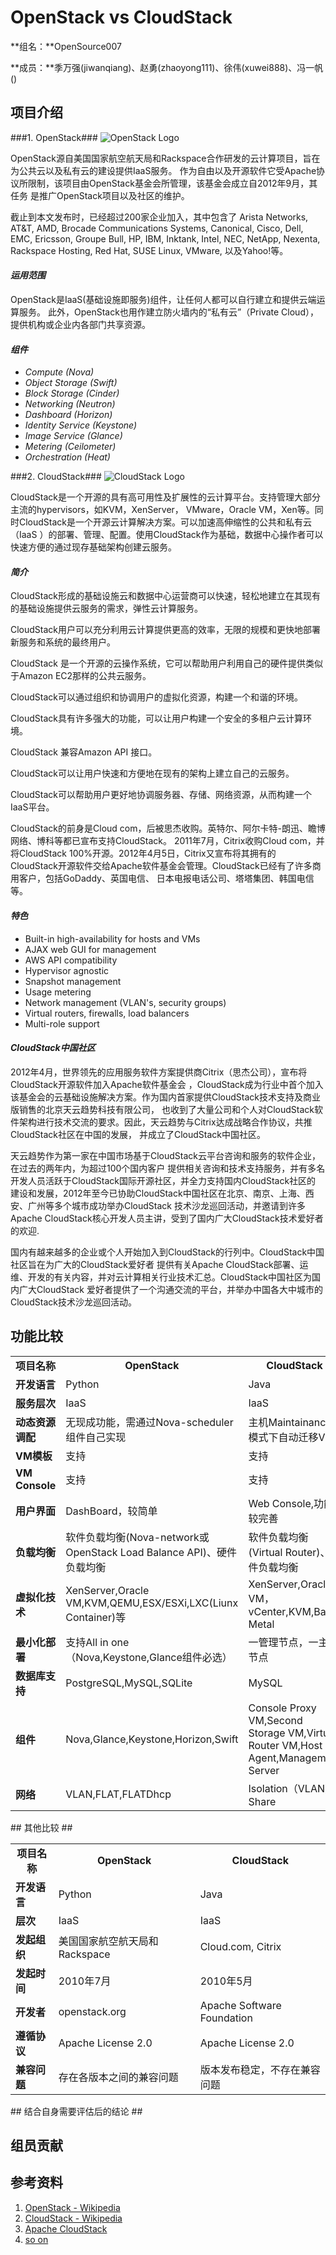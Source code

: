 # OpenStack vs CloudStack #

  **组名：**OpenSource007 
  
  **成员：**季万强(jiwanqiang)、赵勇(zhaoyong111)、徐伟(xuwei888)、冯一帆()

## 项目介绍 ##
###1. OpenStack###
![OpenStack Logo](http://upload.wikimedia.org/wikipedia/en/4/4c/OpenStack.png "OpenStack Logo")

OpenStack源自美国国家航空航天局和Rackspace合作研发的云计算项目，旨在为公共云以及私有云的建设提供IaaS服务。
作为自由以及开源软件它受Apache协议所限制，该项目由OpenStack基金会所管理，该基金会成立自2012年9月，其任务
是推广OpenStack项目以及社区的维护。

截止到本文发布时，已经超过200家企业加入，其中包含了 Arista Networks, AT&T, AMD, Brocade Communications
 Systems, Canonical, Cisco, Dell, EMC, Ericsson, Groupe Bull, HP, IBM, Inktank, Intel, NEC,
  NetApp, Nexenta, Rackspace Hosting, Red Hat, SUSE Linux, VMware, 以及Yahoo!等。
  
#### *运用范围* ####
OpenStack是IaaS(基础设施即服务)组件，让任何人都可以自行建立和提供云端运算服务。
此外，OpenStack也用作建立防火墙内的“私有云”（Private Cloud），提供机构或企业内各部门共享资源。

#### *组件* ####
+ *Compute (Nova)*
+ *Object Storage (Swift)*
+ *Block Storage (Cinder)*
+ *Networking (Neutron)*
+ *Dashboard (Horizon)*
+ *Identity Service (Keystone)*
+ *Image Service (Glance)*
+ *Metering (Ceilometer)*
+ *Orchestration (Heat)*

###2. CloudStack###
![CloudStack Logo](http://upload.wikimedia.org/wikipedia/en/4/40/CloudStack_Logo.png "CloudStack Logo")

CloudStack是一个开源的具有高可用性及扩展性的云计算平台。支持管理大部分主流的hypervisors，如KVM，XenServer，
VMware，Oracle VM，Xen等。同时CloudStack是一个开源云计算解决方案。可以加速高伸缩性的公共和私有云（IaaS
）的部署、管理、配置。使用CloudStack作为基础，数据中心操作者可以快速方便的通过现存基础架构创建云服务。

#### *简介* ####
CloudStack形成的基础设施云和数据中心运营商可以快速，轻松地建立在其现有的基础设施提供云服务的需求，弹性云计算服务。

CloudStack用户可以充分利用云计算提供更高的效率，无限的规模和更快地部署新服务和系统的最终用户。

CloudStack 是一个开源的云操作系统，它可以帮助用户利用自己的硬件提供类似于Amazon EC2那样的公共云服务。

CloudStack可以通过组织和协调用户的虚拟化资源，构建一个和谐的环境。

CloudStack具有许多强大的功能，可以让用户构建一个安全的多租户云计算环境。

CloudStack 兼容Amazon API 接口。

CloudStack可以让用户快速和方便地在现有的架构上建立自己的云服务。

CloudStack可以帮助用户更好地协调服务器、存储、网络资源，从而构建一个IaaS平台。

CloudStack的前身是Cloud com，后被思杰收购。英特尔、阿尔卡特-朗迅、瞻博网络、博科等都已宣布支持CloudStack。
2011年7月，Citrix收购Cloud com，并将CloudStack 100%开源。2012年4月5日，Citrix又宣布将其拥有的
CloudStack开源软件交给Apache软件基金会管理。CloudStack已经有了许多商用客户，包括GoDaddy、英国电信、
日本电报电话公司、塔塔集团、韩国电信等。

#### *特色* ####
+ Built-in high-availability for hosts and VMs
+ AJAX web GUI for management
+ AWS API compatibility
+ Hypervisor agnostic
+ Snapshot management
+ Usage metering
+ Network management (VLAN's, security groups)
+ Virtual routers, firewalls, load balancers
+ Multi-role support

#### *CloudStack中国社区* ####
2012年4月，世界领先的应用服务软件方案提供商Citrix（思杰公司），宣布将CloudStack开源软件加入Apache软件基金会
，CloudStack成为行业中首个加入该基金会的云基础设施解决方案。作为国内首家提供CloudStack技术支持及商业版销售的北京天云趋势科技有限公司，
也收到了大量公司和个人对CloudStack软件架构进行技术交流的要求。因此，天云趋势与Citrix达成战略合作协议，共推CloudStack社区在中国的发展，
并成立了CloudStack中国社区。

天云趋势作为第一家在中国市场基于CloudStack云平台咨询和服务的软件企业，在过去的两年内，为超过100个国内客户
提供相关咨询和技术支持服务，并有多名开发人员活跃于CloudStack国际开源社区，并全力支持国内CloudStack社区的
建设和发展，2012年至今已协助CloudStack中国社区在北京、南京、上海、西安、广州等多个城市成功举办CloudStack
技术沙龙巡回活动，并邀请到许多Apache CloudStack核心开发人员主讲，受到了国内广大CloudStack技术爱好者的欢迎.

国内有越来越多的企业或个人开始加入到CloudStack的行列中。CloudStack中国社区旨在为广大的CloudStack爱好者
提供有关Apache CloudStack部署、运维、开发的有关内容，并对云计算相关行业技术汇总。CloudStack中国社区为国
内广大CloudStack 爱好者提供了一个沟通交流的平台，并举办中国各大中城市的CloudStack技术沙龙巡回活动。

## 功能比较 ##
<table>
	<tr align="center">
		<td><strong>项目名称</strong></td>
		<td><strong>OpenStack</strong></td>
		<td><strong>CloudStack</strong></td>
	</tr>
	<tr>
		<td><strong>开发语言</strong></td>
		<td>Python</td>
		<td>Java</td>
	</tr>
	<tr>
		<td><strong>服务层次</strong></td>
		<td>IaaS</td>
		<td>IaaS</td>
	</tr>
	<tr>
		<td><strong>动态资源调配</strong></td>
		<td>无现成功能，需通过Nova-scheduler 组件自己实现</td>
		<td>主机Maintainance模式下自动迁移VM </td>
	</tr>
	<tr>
		<td><strong>VM模板</strong></td>
		<td>支持</td>
		<td>支持</td>
	</tr>
	<tr>
		<td><strong>VM Console</strong></td>
		<td>支持</td>
		<td>支持</td>
	</tr>
	<tr>
		<td><strong>用户界面</strong></td>
		<td>DashBoard，较简单</td>
		<td>Web Console,功能较完善</td>
	</tr>
	<tr>
		<td><strong>负载均衡</strong></td>
		<td>软件负载均衡(Nova-network或  OpenStack Load Balance API)、硬件负载均衡</td>
		<td>软件负载均衡(Virtual Router)、硬件负载均衡</td>
	</tr>
	<tr>
		<td><strong>虚拟化技术</strong></td>
		<td>XenServer,Oracle  VM,KVM,QEMU,ESX/ESXi,LXC(Liunx Container)等</td>
		<td>XenServer,Oracle VM，vCenter,KVM,Bare Metal</td>
	</tr>
	<tr>
		<td><strong>最小化部署</strong></td>
		<td>支持All in one （Nova,Keystone,Glance组件必选）</td>
		<td>一管理节点，一主机节点</td>
	</tr>
	<tr>
		<td><strong>数据库支持</strong></td>
		<td>PostgreSQL,MySQL,SQLite</td>
		<td>MySQL</td>
	</tr>
	<tr>
		<td><strong>组件</strong></td>
		<td>Nova,Glance,Keystone,Horizon,Swift</td>
		<td>Console Proxy VM,Second Storage VM,Virtual Router VM,Host Agent,Management Server</td>
	</tr>
	<tr>
		<td><strong>网络</strong></td>
		<td>VLAN,FLAT,FLATDhcp</td>
		<td>Isolation（VLAN），Share</td>
	</tr>
</table>
## 其他比较 ##
<table>
	<tr align="center">
		<td><strong>项目名称</strong></td>
		<td><strong>OpenStack</strong></td>
		<td><strong>CloudStack</strong></td>
	</tr>
	<tr>
		<td><strong>开发语言</strong></td>
		<td>Python</td>
		<td>Java</td>
	</tr>
	<tr>
		<td><strong>层次</strong></td>
		<td>IaaS</td>
		<td>IaaS</td>
	</tr>
	<tr>
		<td><strong>发起组织</strong></td>
		<td>美国国家航空航天局和Rackspace</td>
		<td>Cloud.com, Citrix</td>
	</tr>
	<tr>
		<td><strong>发起时间</strong></td>
		<td>2010年7月</td>
		<td>2010年5月</td>
	</tr>
	<tr>
		<td><strong>开发者</strong></td>
		<td>openstack.org</td>
		<td>Apache Software Foundation</td>
	</tr>
	<tr>
		<td><strong>遵循协议</strong></td>
		<td>Apache License 2.0</td>
		<td>Apache License 2.0</td>
	</tr>
	<tr>
		<td><strong>兼容问题</strong></td>
		<td>存在各版本之间的兼容问题</td>
		<td>版本发布稳定，不存在兼容问题</td>
	</tr>
</table>
## 结合自身需要评估后的结论 ##

## 组员贡献 ##

## 参考资料 ##
1. [OpenStack - Wikipedia](http://en.wikipedia.org/wiki/OpenStack "OpenStack - Wikipedia, the free encyclopedia")
2. [CloudStack - Wikipedia](http://en.wikipedia.org/wiki/CloudStack "Apache CloudStack - Wikipedia, the free encyclopedia")
3. [Apache CloudStack](http://cloudstack.apache.org "Apache CloudStack: Open Source Cloud Computing")
4. [so on](#)
